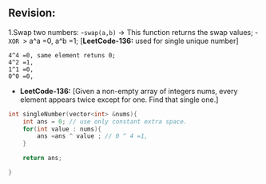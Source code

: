 ## Revision:

1.Swap two numbers: 
    -`swap(a,b)` -> This function returns the swap values;
    -`XOR `> a^a =0, a^b =1; [**LeetCode-136:** used for single unique number] 
    
    4^4 =0, same element retuns 0;
    4^2 =1,
    1^1 =0,
    0^0 =0,
    


- **LeetCode-136:** [Given a non-empty array of integers nums, every element appears twice except for one. Find that single one.]

```cpp
int singleNumber(vector<int> &nums){
    int ans = 0; // use only constant extra space.
    for(int value : nums){
        ans =ans ^ value ; // 0 ^ 4 =1, 
    }

    return ans;

}
```